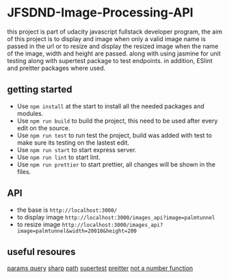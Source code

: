 # JFSDND-Image-Processing-API

this project is part of udacity javascript fullstack developer program, the aim of this project is to display and image when only a valid image name is passed in the url
or to resize and display the resized image when the name of the image, width and height are passed.
along with using jasmine for unit testing along with supertest package to test endpoints. 
in addition, ESlint and preitter packages where used. 
 

## getting started
 - Use `npm install` at the start to install all the needed packages and modules.
 - Use `npm run build` to build the project, this need to be used after every edit on the source.
 - Use `npm run test` to run test the project, build was added with test to make sure its testing on the lastest edit. 
 - Use `npm run start` to start express server. 
 - Use `npm run lint` to start lint. 
 - Use `npm run prettier` to start prettier, all changes will be shown in the files. 


## API 
- the base is `http://localhost:3000/`
- to display image `http://localhost:3000/images_api?image=palmtunnel`
- to resize image `http://localhost:3000/images_api?image=palmtunnel&width=20010&height=200`

## useful resoures 

[params query](https://nodejs.org/en/knowledge/HTTP/clients/how-to-access-query-string-parameters/)
[sharp](https://blog.logrocket.com/processing-images-sharp-node-js/#setting-up-a-sharp-image-project)
[path](https://www.w3schools.com/nodejs/ref_path.asp)
[supertest](https://www.npmjs.com/package/supertest)
[preitter](https://prettier.io/docs/en/install.html)
[not a number function](https://developer.mozilla.org/en-US/docs/Web/JavaScript/Reference/Global_Objects/isNaN)
